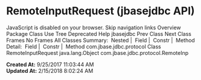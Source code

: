 # RemoteInputRequest (jbasejdbc   API)

JavaScript is disabled on your browser. Skip navigation links Overview Package Class Use Tree Deprecated Help jbasejdbc Prev Class Next Class Frames No Frames All Classes Summary:  Nested |  Field |  Constr |  Method Detail:  Field |  Constr |  Method com.jbase.jdbc.protocol Class RemoteInputRequest java.lang.Object com.jbase.jdbc.protocol.RemoteInp  

**Created At:** 9/25/2017 11:03:44 AM  
**Updated At:** 2/15/2018 8:02:24 AM  

